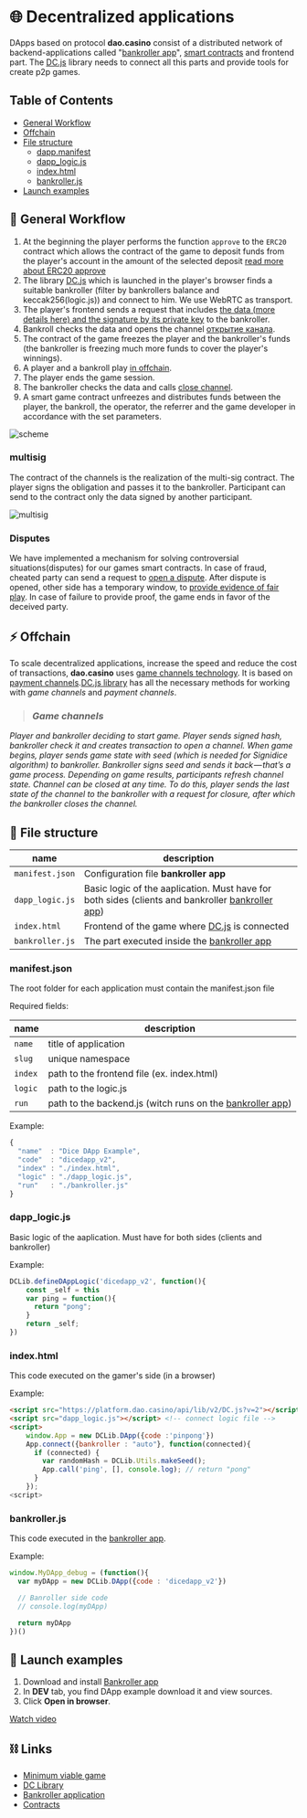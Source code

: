 
# 🌐 Decentralized applications

DApps based on protocol **dao.casino** consist of a distributed network of backend-applications called "[bankroller app](https://github.com/DaoCasino/BankRollerApp)", [smart contracts](https://github.com/DaoCasino/Protocol/tree/master/contracts) and frontend part. The [DC.js](https://github.com/DaoCasino/DCLib) library needs to connect all this parts and provide tools for create p2p games.

## Table of Contents

- [General Workflow](#-general-workflow)
- [Offchain](#️-offchain)
- [File structure](#-file-structure)
  - [dapp.manifest](#dappmanifest)
  - [dapp_logic.js](#dapp_logicjs)
  - [index.html](#indexhtml)
  - [bankroller.js](#bankrollerjs)
- [Launch examples](#-launch-examples)

## :construction: General Workflow

1. At the beginning the player performs the function `approve` to the `ERC20` contract which allows the contract of the game to deposit funds from the player's account in the amount of the selected deposit [read more about ERC20 approve](https://github.com/ethereum/EIPs/blob/master/EIPS/eip-20-token-standard.md#approve)
2. The library [DC.js](https://github.com/DaoCasino/DCLib) which is launched in the player's browser finds a suitable bankroller (filter by bankrollers balance and keccak256(logic.js)) and connect to him. We use WebRTC as transport.
3. The player's frontend sends a request that includes [the data (more details here) and the signature by its private key](https://github.com/DaoCasino/Protocol/tree/master/contracts#openchannel) to the bankroller.
4. Bankroll checks the data and opens the channel [открытие канала](https://github.com/DaoCasino/Protocol/tree/master/contracts#openchannel).
5. The contract of the game freezes the player and the bankroller's funds (the bankroller is freezing much more funds to cover the player's winnings).
6. A player and a bankroll play [in offchain](#️-offchain).
7. The player ends the game session.
8. The bankroller checks the data and calls [close channel](https://github.com/DaoCasino/Protocol/tree/master/contracts#openchannel).
9. A smart game contract unfreezes and distributes funds between the player, the bankroll, the operator, the referrer and the game developer in accordance with the set parameters.

![scheme](./scheme.jpg "main scheme")

### multisig

The contract of the channels is the realization of the multi-sig contract. The player signs the obligation and passes it to the bankroller. Participant can send to the contract only the data signed by another participant. 

![multisig](./multisig_scheme.png "multisig scheme")

### Disputes

We have implemented a mechanism for solving controversial situations(disputes) for our games smart contracts. In case of fraud, cheated party can send a request to [open a dispute](https://github.com/DaoCasino/Protocol/tree/master/contracts#opendispute). After dispute is opened, other side has a temporary window, to [provide evidence of fair play](https://github.com/DaoCasino/Protocol/tree/master/contracts#closedispute). In case of failure to provide proof, the game ends in favor of the deceived party.

## ⚡️ Offchain

To scale decentralized applications, increase the speed and reduce the cost of transactions, **dao.casino** uses [game channels technology](https://medium.com/@dao.casino/dao-casino-charges-up-dice-game-with-gc-technology-46f6a4bb5df9). It is based on [payment channels](https://en.bitcoin.it/wiki/Payment_channels).[DC.js library](https://github.com/DaoCasino/DCLib) has all the necessary methods  for working with *game channels* and *payment channels*.
> ### *Game channels*

 *Player and bankroller deciding to start game. Player sends signed hash, bankroller check it and creates transaction to open a channel. When game begins, player sends game state with seed (which is needed for Signidice algorithm) to bankroller. Bankroller signs seed and sends it back — that’s a game process. Depending on game results, participants refresh channel state.
Channel can be closed at any time. To do this, player sends the last state of the channel to the bankroller with a request for closure, after which the bankroller closes the channel.*

## 📁 File structure

|name|description|
|---|---|
|`manifest.json`|Configuration file **bankroller app**|
|`dapp_logic.js`|Basic logic of the aaplication. Must have for both sides (clients and bankroller [bankroller app](https://github.com/DaoCasino/BankRollerApp))|
|`index.html`|Frontend of the game where [DC.js](https://github.com/DaoCasino/DCLib) is connected |
|`bankroller.js`|The part executed inside the [bankroller app](https://github.com/DaoCasino/BankRollerApp)|

### manifest.json

The root folder for each application must contain the manifest.json file

Required fields:

|name|description|
|---|---|
|`name`|title of application|
|`slug`|unique namespace|
|`index`|path to the frontend file (ex. index.html)|
|`logic`|path to the logic.js|
|`run`|path to the backend.js (witch runs on the [bankroller app](https://github.com/DaoCasino/BankRollerApp))|

Example:

```js
{
  "name"  : "Dice DApp Example",
  "code"  : "dicedapp_v2",
  "index" : "./index.html",
  "logic" : "./dapp_logic.js",
  "run"   : "./bankroller.js"
}
```

### dapp_logic.js

Basic logic of the aaplication. Must have for both sides (clients and bankroller)

Example:

```js
DCLib.defineDAppLogic('dicedapp_v2', function(){
    const _self = this
    var ping = function(){
      return "pong";
    }
    return _self;
})
````

### index.html

This code executed on the gamer's side (in a browser)

Example:

```html
<script src="https://platform.dao.casino/api/lib/v2/DC.js?v=2"></script> <!-- connect library DC.js -->
<script src="dapp_logic.js"></script> <!-- connect logic file -->
<script>
    window.App = new DCLib.DApp({code :'pinpong'})
    App.connect({bankroller : "auto"}, function(connected){
      if (connected) {
        var randomHash = DCLib.Utils.makeSeed();
        App.call('ping', [], console.log); // return "pong"
      }
    });
<script>
```

### bankroller.js

This code executed in the [bankroller app](https://github.com/DaoCasino/BankRollerApp).

Example:

```js
window.MyDApp_debug = (function(){
  var myDApp = new DCLib.DApp({code : 'dicedapp_v2'})

  // Banroller side code
  // console.log(myDApp)

  return myDApp
})()
```

## 🔌 Launch examples

1. Download and install [Bankroller app](https://github.com/DaoCasino/BankRollerApp/releases)
2. In **DEV** tab, you find DApp example download it and view sources.
3. Click **Open in browser**.

[Watch video](https://www.youtube.com/watch?v=vD2kI_4IEFA)

## ⛓ Links

* [Minimum viable game](https://daocasino.readme.io/docs)
* [DC Library](https://github.com/DaoCasino/DClib)
* [Bankroller application](https://github.com/DaoCasino/BankRollerApp/releases)
* [Contracts](https://github.com/DaoCasino/Protocol/tree/master/contracts)
